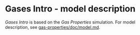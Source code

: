 # Gases Intro - model description

_Gases Intro_ is based on the _Gas Properties_ simulation.
For model description, see [gas-properties/doc/model.md](https://github.com/phetsims/gas-properties/blob/master/doc/model.md).
